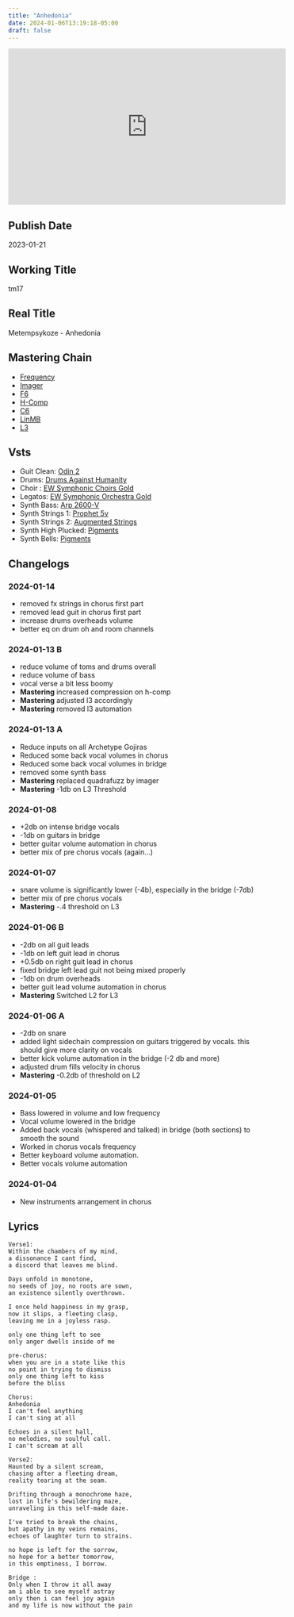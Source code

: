 ```yaml
---
title: "Anhedonia"
date: 2024-01-06T13:19:18-05:00
draft: false
---
```


<iframe width="560" height="315" src="https://www.youtube.com/embed/hzB5CIfjrY8?si=QwW2lsFY12rc_shs" title="YouTube video player" frameborder="0" allow="accelerometer; autoplay; clipboard-write; encrypted-media; gyroscope; picture-in-picture; web-share" allowfullscreen></iframe>

## Publish Date

2023-01-21

## Working Title

tm17

## Real Title

Metempsykoze - Anhedonia

## Mastering Chain

- [Frequency](https://steinberg.help/nuendo_plugin_reference/v11/en/_shared/topics/plug_ref/frequency/frequency_r.html)
- [Imager](https://steinberg.help/nuendo_plugin_reference/v11/en/_shared/topics/plug_ref/imager_r.html)
- [F6](https://www.waves.com/plugins/f6-floating-band-dynamic-eq)
- [H-Comp](https://www.waves.com/plugins/h-comp-hybrid-compressor)
- [C6](https://www.waves.com/plugins/c6-multiband-compressor)
- [LinMB](https://www.waves.com/plugins/linear-phase-multiband-compressor)
- [L3](https://www.waves.com/plugins/l3-multimaximizer)

## Vsts 

- Guit Clean: [Odin 2](https://solemntones.com/products/odin)
- Drums: [Drums Against Humanity](https://ugritone.com/collections/drums-against-humanity)
- Choir : [EW Symphonic Choirs Gold](https://www.soundsonline.com/vocals/symphonic-choirs)
- Legatos: [EW Symphonic Orchestra Gold](https://www.soundsonline.com/orchestral/symphonic-orchestra)
- Synth Bass: [Arp 2600-V](https://www.arturia.com/products/analog-classics/arp2600v)
- Synth Strings 1: [Prophet 5v](https://www.arturia.com/products/software-instruments/prophet-5-v/overview)
- Synth Strings 2: [Augmented Strings](https://www.arturia.com/products/software-instruments/augmented-strings/overview)
- Synth High Plucked: [Pigments](https://www.arturia.com/products/software-instruments/pigments/overview)
- Synth Bells: [Pigments](https://www.arturia.com/products/software-instruments/pigments/overview)

## Changelogs

### 2024-01-14

- removed fx strings in chorus first part
- removed lead guit in chorus first part
- increase drums overheads volume
- better eq on drum oh and room channels


### 2024-01-13 B

- reduce volume of toms and drums overall
- reduce volume of bass
- vocal verse a bit less boomy
- **Mastering** increased compression on h-comp
- **Mastering** adjusted l3 accordingly
- **Mastering** removed l3 automation

### 2024-01-13 A

- Reduce inputs on all Archetype Gojiras
- Reduced some back vocal volumes in chorus
- Reduced some back vocal volumes in bridge
- removed some synth bass
- **Mastering** replaced quadrafuzz by imager
- **Mastering** -1db on L3 Threshold

### 2024-01-08

- +2db on intense bridge vocals
- -1db on guitars in bridge
- better guitar volume automation in chorus
- better mix of pre chorus vocals (again...)

### 2024-01-07

- snare volume is significantly lower (-4b), especially in the bridge (-7db)
- better mix of pre chorus vocals
- **Mastering** -.4 threshold on L3

### 2024-01-06 B

- -2db on all guit leads
- -1db on left guit lead in chorus
- +0.5db on right guit lead in chorus
- fixed bridge left lead guit not being mixed properly
- -1db on drum overheads
- better guit lead volume automation in chorus
- **Mastering** Switched L2 for L3

### 2024-01-06 A

- -2db on snare
- added light sidechain compression on guitars triggered by vocals. this should give more clarity on vocals
- better kick volume automation in the bridge (-2 db and more)
- adjusted drum fills velocity in chorus
- **Mastering** -0.2db of threshold on L2

### 2024-01-05

- Bass lowered in volume and low frequency
- Vocal volume lowered in the bridge
- Added back vocals (whispered and talked) in bridge (both sections) to smooth the sound
- Worked in chorus vocals frequency
- Better keyboard volume automation.
- Better vocals volume automation

### 2024-01-04

- New instruments arrangement in chorus


## Lyrics

```
Verse1:
Within the chambers of my mind,
a dissonance I cant find,
a discord that leaves me blind.

Days unfold in monotone,
no seeds of joy, no roots are sown,
an existence silently overthrown.

I once held happiness in my grasp,
now it slips, a fleeting clasp,
leaving me in a joyless rasp.

only one thing left to see
only anger dwells inside of me

pre-chorus:
when you are in a state like this
no point in trying to dismiss
only one thing left to kiss
before the bliss

Chorus:
Anhedonia
I can't feel anything
I can't sing at all

Echoes in a silent hall,
no melodies, no soulful call.
I can't scream at all

Verse2:
Haunted by a silent scream,
chasing after a fleeting dream,
reality tearing at the seam.

Drifting through a monochrome haze,
lost in life's bewildering maze,
unraveling in this self-made daze.

I've tried to break the chains,
but apathy in my veins remains,
echoes of laughter turn to strains.

no hope is left for the sorrow,
no hope for a better tomorrow,
in this emptiness, I borrow.

Bridge :
Only when I throw it all away
am i able to see myself astray
only then i can feel joy again
and my life is now without the pain
```